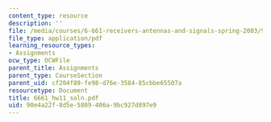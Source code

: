 ```yaml
---
content_type: resource
description: ''
file: /media/courses/6-661-receivers-antennas-and-signals-spring-2003/90e4a22f8d5e5809406a9bc927d897e9_6661_hw11_soln.pdf
file_type: application/pdf
learning_resource_types:
- Assignments
ocw_type: OCWFile
parent_title: Assignments
parent_type: CourseSection
parent_uid: cf204f89-fe98-d76e-3584-85cbbe65507a
resourcetype: Document
title: 6661_hw11_soln.pdf
uid: 90e4a22f-8d5e-5809-406a-9bc927d897e9
---
```


